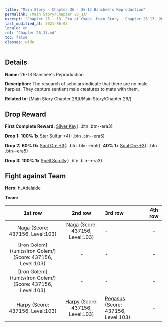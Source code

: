 ```yaml
---
title: "Main Story - Chapter 26 - 26-13 Banshee's Reproduction"
permalink: /Main Story/Chapter 26_13/
excerpt: "Chapter 26 - 13. Era of Chaos  Main Story - Chapter 26_13. 26-13 Banshee's Reproduction"
last_modified_at: 2021-06-03
locale: en
ref: "Chapter 26_13.md"
toc: false
classes: wide
---
```


## Details

 **Name:** 26-13 Banshee's Reproduction

 **Description:** The research of scholars indicate that there are no male harpies. They capture sentient male creatures to mate with them.

 **Related to:** [Main Story Chapter 26](/Main Story/Chapter 26/)

## Drop Reward

 **First Complete Reward:** [Silver Key](/Items/con_693/){: .btn .btn--era3}

 **Drop 1:** **100% 1x** [Star Sulfur +4](/Items/mat_92/){: .btn .btn--era5}

 **Drop 2:** **60% 0x** [Soul Ore +3](/Items/mat_82/){: .btn .btn--era5}, **40% 1x** [Soul Ore +3](/Items/mat_82/){: .btn .btn--era5}

 **Drop 3:** **100% 1x** [Spell Scrolls](/Items/con_694/){: .btn .btn--era3}


## Fight against Team
 **Hero:** h_Adelaide

 **Team:**


  | 1st row | 2nd row | 3rd row | 4th row |
  |:----:|:----:|:----|:----:|
  | [Naga](/units/Naga/) (Score: 437156, Level:103)  | [Naga](/units/Naga/) (Score: 437156, Level:103)  | - | - |
  | [Iron Golem](/units/Iron Golem/) (Score: 437156, Level:103)  | - | - | - |
  | [Iron Golem](/units/Iron Golem/) (Score: 437156, Level:103)  | - | - | - |
  | [Harpy](/units/Harpy/) (Score: 437156, Level:103)  | [Harpy](/units/Harpy/) (Score: 437156, Level:103)  | [Pegasus](/units/Pegasus/) (Score: 437156, Level:103)  | - |


